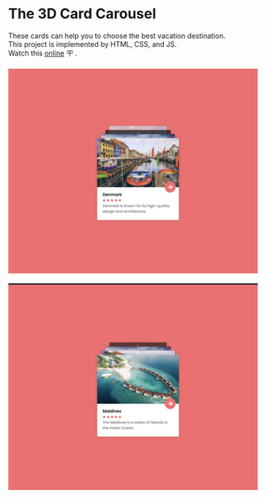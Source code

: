 # The 3D Card Carousel
These cards can help you to choose the best vacation destination.<br/>
This project is implemented by HTML, CSS, and JS.<br/>
Watch this [online](https://mohammadkiaei.github.io/The-3d-Card-Carousel/) :placard: .
<br/>
<br/>
![First card preview](https://github.com/mohammadkiaei/The-3d-Card-Carousel/blob/master/img/The-3d-Card-Carousel-1.png)
<br/>
<br/>
![Second card preview and so on!](https://github.com/mohammadkiaei/The-3d-Card-Carousel/blob/master/img/The-3d-Card-Carousel-2.png)
